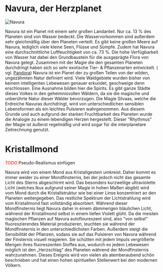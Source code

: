 # Navura, der Herzplanet

![Navura](./images/Navura_Planet_Weltraum-Ansicht.png)

Navura ist ein Planet mit einem sehr großen Landanteil. Nur ca. 13 % des Planeten sind von Wasser bedeckt. Die
Wasservorkommen sind außerdem sehr gleichmäßig über den Planeten verteilt. Es gibt keine großen Meere auf Navura,
lediglich viele kleine Seen, Flüsse und Sümpfe. Zudem hat Navura eine durchschnittliche Luftfeuchtigkeit von ca. 73 %.
Die hohe Verfügbarkeit von Wasser hat dabei den Grundbaustein für die ausgeprägte Flora von Navura gelegt. Zusammen mit
der Magie die den gesamten Planeten durchdringt haben sich so sehr exotische Tier- & Pflanzenarten entwickelt. (
vgl. [Pandora](https://www.google.com/search?q=Avatar+pandora%27s+flora&source=lnms&tbm=isch&sa=X&ved=2ahUKEwj4_5248uP5AhVRhqQKHWjlAgoQ_AUoAXoECAEQAw&biw=1858&bih=967&dpr=1))
Navura ist ein Planet der zu großen Teilen von der wilden, ungezähmten Natur definiert wird. Viele Waldgebiete wurden
bisher von keinem intelligenten Lebewesen genauer erkundet, geschweige denn erschlossen. Eine Ausnahme bilden hier die
Spirits. Es gibt ganze Städte dieses Volkes in den geheimnisvollen Wäldern, da sie die magische und unberührte Natur
dieser Wälder bevorzugen.
Die Magie Silvaas, welche die Erdreiche Navuras durchdringt, wird von unterschiedlichen sensiblen Lebensformen als ein
leichtes Pulsieren wahrgenommen. Aus diesem Grunde und auch aufgrund der starken Fruchtbarkeit des Planeten wurde die
Analogie zu einem lebendigen Herzen hergestellt. Dieser "Rhythmus" der Magie ist äußerst regelmäßig und wird sogar für
die interplanetare Zeitrechnung genutzt.

# Kristallmond
<span style="color: red;">TODO</span> Pseudo-Realismus einfügen

Navura wird von einem Mond aus Kristallgestein umkreist.
Daher kommt es immer weider zu einer Mondfinsternis, bei der jedoch nicht das gesamte Licht des Sterns abgeschirmt wird. Das besonders kurzwellige ultraviolette Licht (welches Ikus aufgrund seiner Magie in hohen Maßen abgibt) wird vom Mond durch die Kristallstruktur wie bei einer Linse konzentriert an den Planeten weitergegeben. Das restliche Spektrum der Lichtstrahlung wird vom Kristallmond fast vollständig absorbiert. Während dieser Mondfinsternis liegt Navura daher in einem dämmerigen bläulichen Licht, während der Kristallmond selbst in einem tiefen Violett glüht. 
Da die meisten magischen Pflanzen auf Navura autofloureszent sind, also "von selbst" fluoreszierendes Material produzieren, leuchten sie während der Mondfinsternis in den unterschiedlichsten Farben. Außerdem steigt die Sensibilität der Pflanzen, sodass sie auf das Pulsieren von Navura während der Finsternis visuell reagieren. Sie schütten mit jedem Impuls vergrößerte Mengen ihres fluoreszenten Stoffes aus, wodurch es jedem Lebewesen möglich ist den „Herzschlag“ des Planeten während der Mondfinsternis wahrzunehmen. Dieses Ereignis wird von vielen als atemberaubend schön beschrieben und hat einen hohen spirituellen Stellenwert bei den modernen Völkern.

